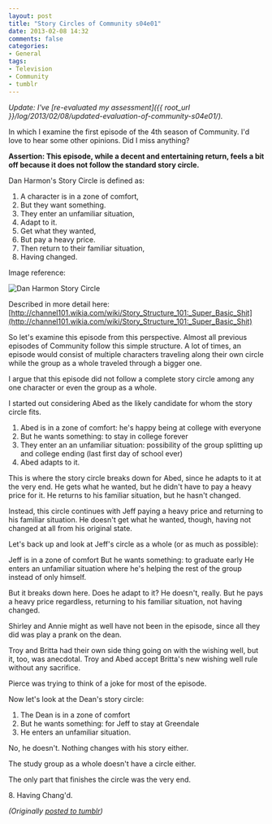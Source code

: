 ```yaml
---
layout: post
title: "Story Circles of Community s04e01"
date: 2013-02-08 14:32
comments: false
categories:
- General
tags:
- Television
- Community
- tumblr
---
```

*Update: I've [re-evaluated my assessment]({{ root_url }}/log/2013/02/08/updated-evaluation-of-community-s04e01/).*

In which I examine the first episode of the 4th season of Community. I'd love to hear some other opinions. Did I miss anything?

**Assertion: This episode, while a decent and entertaining return, feels a bit off because it does not follow the standard story circle.**

Dan Harmon's Story Circle is defined as:

1. A character is in a zone of comfort,
2. But they want something.
3. They enter an unfamiliar situation,
4. Adapt to it.
5. Get what they wanted,
6. But pay a heavy price.
7. Then return to their familiar situation,
8. Having changed.

Image reference:

![Dan Harmon Story Circle](http://images2.wikia.nocookie.net/__cb20090811020235/channel101/images/e/ec/DanHarmon%27s_BasicModelForStoryStructure.jpg)

Described in more detail here: [http://channel101.wikia.com/wiki/Story_Structure_101:_Super_Basic_Shit](http://channel101.wikia.com/wiki/Story_Structure_101:_Super_Basic_Shit)

So let's examine this episode from this perspective. Almost all previous episodes of Community follow this simple structure. A lot of times, an episode would consist of multiple characters traveling along their own circle while the group as a whole traveled through a bigger one.

I argue that this episode did not follow a complete story circle among any one character or even the group as a whole.

I started out considering Abed as the likely candidate for whom the story circle fits.

1. Abed is in a zone of comfort: he's happy being at college with everyone
2. But he wants something: to stay in college forever
3. They enter an an unfamiliar situation: possibility of the group splitting up and college ending (last first day of school ever)
4. Abed adapts to it.

This is where the story circle breaks down for Abed, since he adapts to it at the very end. He gets what he wanted, but he didn't have to pay a heavy price for it. He returns to his familiar situation, but he hasn't changed.

Instead, this circle continues with Jeff paying a heavy price and returning to his familiar situation. He doesn't get what he wanted, though, having not changed at all from his original state.

Let's back up and look at Jeff's circle as a whole (or as much as possible):

Jeff is in a zone of comfort
But he wants something: to graduate early
He enters an unfamiliar situation where he's helping the rest of the group instead of only himself.

But it breaks down here. Does he adapt to it? He doesn't, really. But he pays a heavy price regardless, returning to his familiar situation, not having changed.

Shirley and Annie might as well have not been in the episode, since all they did was play a prank on the dean.

Troy and Britta had their own side thing going on with the wishing well, but it, too, was anecdotal. Troy and Abed accept Britta's new wishing well rule without any sacrifice.

Pierce was trying to think of a joke for most of the episode.

Now let's look at the Dean's story circle:

1. The Dean is in a zone of comfort
2. But he wants something: for Jeff to stay at Greendale
3. He enters an unfamiliar situation.

No, he doesn't. Nothing changes with his story either.

The study group as a whole doesn't have a circle either.

The only part that finishes the circle was the very end.

8\. Having Chang'd.

*(Originally [posted to tumblr](http://genetik.tumblr.com/post/42602538850/story-circles-of-community-s04e01))*

